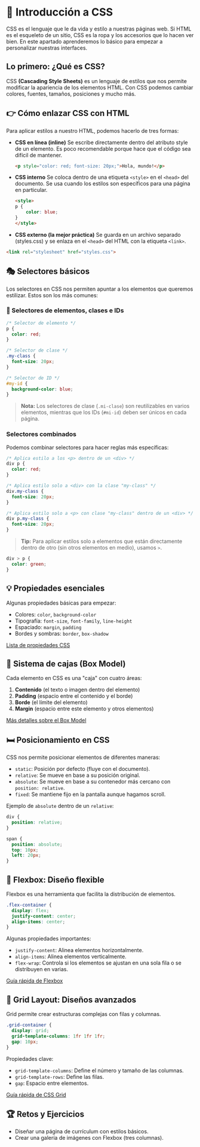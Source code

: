 # 🌟 Introducción a CSS

CSS es el lenguaje que le da vida y estilo a nuestras páginas web. Si HTML es el esqueleto de un sitio, CSS es la ropa y los accesorios que lo hacen ver bien. En este apartado aprenderemos lo básico para empezar a personalizar nuestras interfaces.

## Lo primero: ¿Qué es CSS?

CSS **(Cascading Style Sheets)** es un lenguaje de estilos que nos permite modificar la apariencia de los elementos HTML. Con CSS podemos cambiar colores, fuentes, tamaños, posiciones y mucho más.

## 👉 Cómo enlazar CSS con HTML

Para aplicar estilos a nuestro HTML, podemos hacerlo de tres formas:

- **CSS en línea (inline)** Se escribe directamente dentro del atributo style de un elemento. Es poco recomendable porque hace que el código sea difícil de mantener.

    ```html
    <p style="color: red; font-size: 20px;">Hola, mundo!</p>
    ```

- **CSS interno** Se coloca dentro de una etiqueta `<style>` en el `<head>` del documento. Se usa cuando los estilos son específicos para una página en particular.

    ```html
    <style>
    p {
        color: blue;
    }
    </style>
    ```

- **CSS externo (la mejor práctica)** Se guarda en un archivo separado (styles.css) y se enlaza en el `<head>` del HTML con la etiqueta `<link>`.

```html
<link rel="stylesheet" href="styles.css">
```

## 🎭 Selectores básicos

Los selectores en CSS nos permiten apuntar a los elementos que queremos estilizar. Estos son los más comunes:

### 🔗 Selectores de elementos, clases e IDs

```css
/* Selector de elemento */
p {
  color: red;
}

/* Selector de clase */
.my-class {
  font-size: 20px;
}

/* Selector de ID */
#my-id {
  background-color: blue;
}
```

>**Nota:** Los selectores de clase (`.mi-clase`) son reutilizables en varios elementos, mientras que los IDs (`#mi-id`) deben ser únicos en cada página.

### Selectores combinados

Podemos combinar selectores para hacer reglas más específicas:

```css
/* Aplica estilo a los <p> dentro de un <div> */
div p {
  color: red;
}

/* Aplica estilo solo a <div> con la clase "my-class" */
div.my-class {
  font-size: 20px;
}

/* Aplica estilo solo a <p> con clase "my-class" dentro de un <div> */
div p.my-class {
  font-size: 20px;
}
```

>**Tip:** Para aplicar estilos solo a elementos que están directamente dentro de otro (sin otros elementos en medio), usamos `>`.

```css
div > p {
  color: green;
}
```

## 💡 Propiedades esenciales

Algunas propiedades básicas para empezar:

- Colores: `color`, `background-color`
- Tipografía: `font-size`, `font-family`, `line-height`
- Espaciado: `margin`, `padding`
- Bordes y sombras: `border`, `box-shadow`

[Lista de propiedades CSS](https://carontestudio.com/blog/listado-de-propiedades-css/)

## 🏰 Sistema de cajas (Box Model)

Cada elemento en CSS es una "caja" con cuatro áreas:

1. **Contenido** (el texto o imagen dentro del elemento)
2. **Padding** (espacio entre el contenido y el borde)
3. **Borde** (el límite del elemento)
4. **Margin** (espacio entre este elemento y otros elementos)

[Más detalles sobre el Box Model](https://www.w3schools.com/css/css_boxmodel.asp)

## 🛏️ Posicionamiento en CSS

CSS nos permite posicionar elementos de diferentes maneras:

- `static`: Posición por defecto (fluye con el documento).
- `relative`: Se mueve en base a su posición original.
- `absolute`: Se mueve en base a su contenedor más cercano con `position: relative`.
- `fixed`: Se mantiene fijo en la pantalla aunque hagamos scroll.

Ejemplo de `absolute` dentro de un `relative`:

```css
div {
  position: relative;
}

span {
  position: absolute;
  top: 10px;
  left: 20px;
}
```

## 🌟 Flexbox: Diseño flexible

Flexbox es una herramienta que facilita la distribución de elementos.

```css
.flex-container {
  display: flex;
  justify-content: center;
  align-items: center;
}
```

Algunas propiedades importantes:

- `justify-content`: Alinea elementos horizontalmente.
- `align-items`: Alinea elementos verticalmente.
- `flex-wrap`: Controla si los elementos se ajustan en una sola fila o se distribuyen en varias.

[Guía rápida de Flexbox](https://css-tricks.com/snippets/css/a-guide-to-flexbox/)

## 🚀 Grid Layout: Diseños avanzados

Grid permite crear estructuras complejas con filas y columnas.

```css
.grid-container {
  display: grid;
  grid-template-columns: 1fr 1fr 1fr;
  gap: 10px;
}
```

Propiedades clave:

- `grid-template-columns`: Define el número y tamaño de las columnas.
- `grid-template-rows`: Define las filas.
- `gap`: Espacio entre elementos.

[Guía rápida de CSS Grid](https://css-tricks.com/snippets/css/complete-guide-grid/)

## 🏆 Retos y Ejercicios

- Diseñar una página de currículum con estilos básicos.
- Crear una galería de imágenes con Flexbox (tres columnas).
